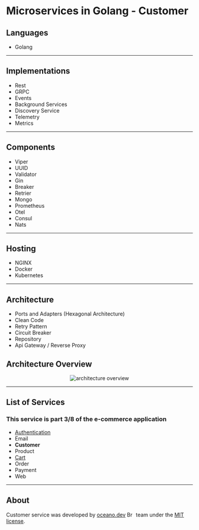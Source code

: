 # **Microservices in Golang - Customer**

## Languages

- Golang

---

## Implementations

- Rest
- GRPC
- Events
- Background Services
- Discovery Service
- Telemetry
- Metrics  

---

## Components

- Viper
- UUID  
- Validator  
- Gin
- Breaker
- Retrier
- Mongo
- Prometheus
- Otel
- Consul
- Nats

---

## Hosting

- NGINX
- Docker
- Kubernetes

---

## Architecture

- Ports and Adapters (Hexagonal Architecture)
- Clean Code
- Retry Pattern
- Circuit Breaker
- Repository
- Api Gateway / Reverse Proxy

###

## Architecture Overview

<p align="center">
    <img alt="architecture overview" src="https://github.com/JohnSalazar/microservices-go-customer/assets/16736914/2fa3bce9-d4fe-4ea5-b846-c36b4c006f9d" />
</p>

---

## List of Services

### This service is part 3/8 of the e-commerce application

- [Authentication](https://github.com/JohnSalazar/microservices-go-authentication)
- Email
- **Customer**
- Product
- [Cart](https://github.com/JohnSalazar/microservices-go-cart)
- Order
- Payment
- Web

---

## About

Customer service was developed by [oceano.dev](https://oceano.dev/) <img alt="Brasil" src="https://github.com/JohnSalazar/microservices-go-customer/assets/16736914/6331d8be-436f-46bb-aea9-655e9a48d279" width="20" height="14" /> team under the [MIT license](LICENSE).
